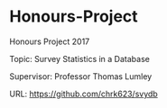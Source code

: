 # Honours-Project
Honours Project 2017

Topic: Survey Statistics in a Database

Supervisor: Professor Thomas Lumley

URL: https://github.com/chrk623/svydb
